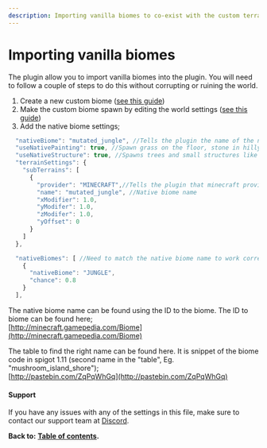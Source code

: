 ```yaml
---
description: Importing vanilla biomes to co-exist with the custom terrain
---
```


# Importing vanilla biomes

The plugin allow you to import vanilla biomes into the plugin. You will need to follow a couple of steps to do this without corrupting or ruining the world.

1. Create a new custom biome \([see this guide](https://docs.dynamic-bytes.com/intermediate/create-biome)\)
2. Make the custom biome spawn by editing the world settings \([see this guide](https://docs.dynamic-bytes.com/beginner/world-settings)\)
3. Add the native biome settings;

```javascript
  "nativeBiome": "mutated_jungle", //Tells the plugin the name of the native biome. Native biome names, names for 1.10 is listed here; http://jetpad.io/65d7ba2
  "useNativePainting": true, //Spawn grass on the floor, stone in hilly areas etc.
  "useNativeStructure": true, //Spawns trees and small structures like lakes, ice spikes etc.
  "terrainSettings": {
    "subTerrains": [
      {
        "provider": "MINECRAFT",//Tells the plugin that minecraft provide the biome and not the plugin
        "name": "mutated_jungle", //Native biome name
        "xModifier": 1.0,
        "yModifer": 1.0,
        "zModifer": 1.0,
        "yOffset": 0
      }
    ]
  },

  "nativeBiomes": [ //Need to match the native biome name to work correctly (Bukkit name)
    {
      "nativeBiome": "JUNGLE",
      "chance": 0.8
    }
  ],
```

The native biome name can be found using the ID to the biome. The ID to biome can be found here;  
[http://minecraft.gamepedia.com/Biome](http://minecraft.gamepedia.com/Biome)

The table to find the right name can be found here. It is snippet of the biome code in spigot 1.11 \(second name in the "table", Eg. "mushroom\_island\_shore"\);  
[http://pastebin.com/ZqPqWhGq](http://pastebin.com/ZqPqWhGq)

#### Support

If you have any issues with any of the settings in this file, make sure to contact our support team at [Discord](https://discord.gg/Jq3ecb3).

**Back to:** [**Table of contents**](https://docs.dynamic-bytes.com/table-of-contents)**.**

